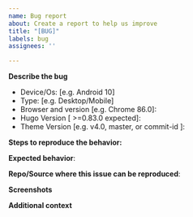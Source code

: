 ```yaml
---
name: Bug report
about: Create a report to help us improve
title: "[BUG]"
labels: bug
assignees: ''

---
```


<!--

## READ BEFORE OPENING ISSUES

Please fill the template below
- **DO NOT** ask for instructions.
- Use Discussions section if you need help
- See project wiki https://github.com/SimpCosm/hugo-theme-cosmos/wiki
- Read FAQs section https://github.com/SimpCosm/hugo-theme-cosmos/wiki/FAQs
- Search for previous issues/ pull requests

-->

**Describe the bug**
<!-- A clear and concise description of what the bug is. -->

- Device/Os: [e.g. Android 10]
- Type: [e.g. Desktop/Mobile]
- Browser and version [e.g. Chrome 86.0]:
- Hugo Version [ >=0.83.0 expected]:
- Theme Version [e.g. v4.0, master, or commit-id ]:

**Steps to reproduce the behavior:**
<!--
1. Go to '...'
2. Click on '....'
3. Scroll down to '....'
4. See error
-->

**Expected behavior**:
<!-- A clear and concise description of what you expected to happen. -->

**Repo/Source where this issue can be reproduced**:
<!-- Please link source code of website where the said issue can be reproduced -->

**Screenshots**
<!-- If applicable, add screenshots to help explain your problem. -->

**Additional context**
<!--Add any other context about the problem here. -->
